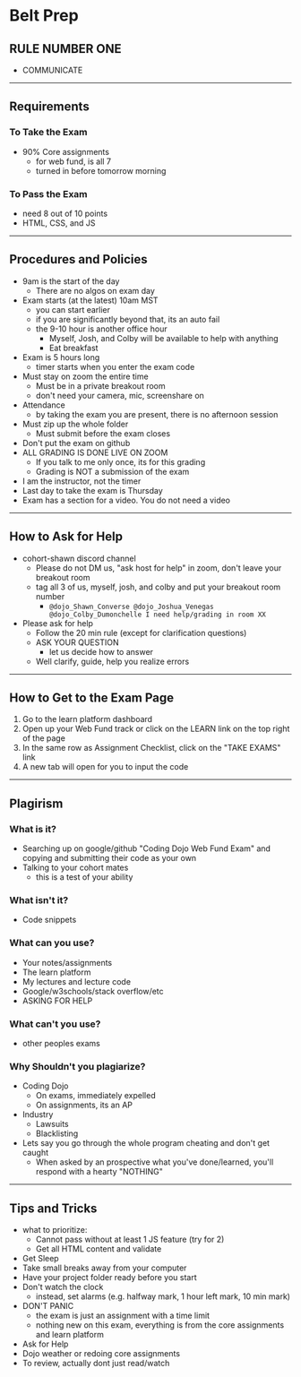 # Belt Prep

## RULE NUMBER ONE

- COMMUNICATE

---

## Requirements

### To Take the Exam

- 90% Core assignments
  - for web fund, is all 7
  - turned in before tomorrow morning

### To Pass the Exam

- need 8 out of 10 points
- HTML, CSS, and JS

---

## Procedures and Policies

- 9am is the start of the day
  - There are no algos on exam day
- Exam starts (at the latest) 10am MST
  - you can start earlier
  - if you are significantly beyond that, its an auto fail
  - the 9-10 hour is another office hour
    - Myself, Josh, and Colby will be available to help with anything
    - Eat breakfast
- Exam is 5 hours long
  - timer starts when you enter the exam code
- Must stay on zoom the entire time
  - Must be in a private breakout room
  - don't need your camera, mic, screenshare on
- Attendance
  - by taking the exam you are present, there is no afternoon session
- Must zip up the whole folder
  - Must submit before the exam closes
- Don't put the exam on github
- ALL GRADING IS DONE LIVE ON ZOOM
  - If you talk to me only once, its for this grading
  - Grading is NOT a submission of the exam
- I am the instructor, not the timer
- Last day to take the exam is Thursday
- Exam has a section for a video. You do not need a video

---

## How to Ask for Help

- cohort-shawn discord channel
  - Please do not DM us, "ask host for help" in zoom, don't leave your breakout room
  - tag all 3 of us, myself, josh, and colby and put your breakout room number
    - `@dojo_Shawn_Converse @dojo_Joshua_Venegas @dojo_Colby_Dumonchelle I need help/grading in room XX`
- Please ask for help
  - Follow the 20 min rule (except for clarification questions)
  - ASK YOUR QUESTION
    - let us decide how to answer
  - Well clarify, guide, help you realize errors

---

## How to Get to the Exam Page

1. Go to the learn platform dashboard
2. Open up your Web Fund track or click on the LEARN link on the top right of the page
3. In the same row as Assignment Checklist, click on the "TAKE EXAMS" link
4. A new tab will open for you to input the code

---

## Plagirism

### What is it?

- Searching up on google/github "Coding Dojo Web Fund Exam" and copying and submitting their code as your own
- Talking to your cohort mates
  - this is a test of your ability

### What isn't it?

- Code snippets

### What can you use?

- Your notes/assignments
- The learn platform
- My lectures and lecture code
- Google/w3schools/stack overflow/etc
- ASKING FOR HELP

### What can't you use?

- other peoples exams

### Why Shouldn't you plagiarize?

- Coding Dojo
  - On exams, immediately expelled
  - On assignments, its an AP
- Industry
  - Lawsuits
  - Blacklisting
- Lets say you go through the whole program cheating and don't get caught
  - When asked by an prospective what you've done/learned, you'll respond with a hearty "NOTHING"

---

## Tips and Tricks

- what to prioritize:
  - Cannot pass without at least 1 JS feature (try for 2)
  - Get all HTML content and validate
- Get Sleep
- Take small breaks away from your computer
- Have your project folder ready before you start
- Don't watch the clock
  - instead, set alarms (e.g. halfway mark, 1 hour left mark, 10 min mark)
- DON'T PANIC
  - the exam is just an assignment with a time limit
  - nothing new on this exam, everything is from the core assignments and learn platform
- Ask for Help
- Dojo weather or redoing core assignments
- To review, actually dont just read/watch